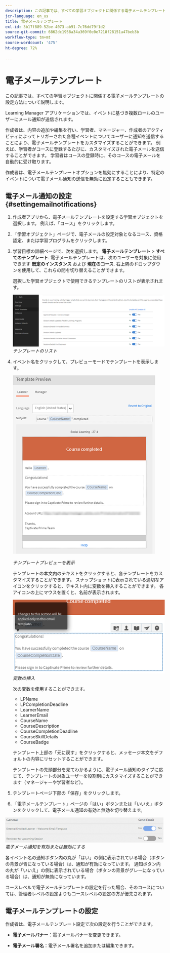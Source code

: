 ```yaml
---
description: この記事では、すべての学習オブジェクトに関係する電子メールテンプレートの設定方法について説明します。
jcr-language: en_us
title: 電子メールテンプレート
exl-id: 3b17f889-52be-4073-ab91-7c76dd79f1d2
source-git-commit: 6862dc1958a34a369f0e0e7218f28151a47beb3b
workflow-type: tm+mt
source-wordcount: '475'
ht-degree: 72%

---
```


# 電子メールテンプレート

この記事では、すべての学習オブジェクトに関係する電子メールテンプレートの設定方法について説明します。

Learning Manager アプリケーションでは、イベントに基づき複数ロールのユーザーにメール通知が送信されます。

作成者は、内容の追加や編集を行い、学習者、マネージャー、作成者のアクティビティによってトリガーされた各種イベントについてユーザーに通知を送信することにより、電子メールテンプレートをカスタマイズすることができます。 例えば、学習者がコースに登録するたびに、カスタマイズされた電子メールを送信することができます。 学習者はコースの登録時に、そのコースの電子メールを自動的に受け取ります。

作成者は、電子メールテンプレートオプションを無効にすることにより、特定のイベントについて電子メール通知の送信を無効に設定することもできます。

## 電子メール通知の設定 {#settingemailnotifications}

1. 作成者アプリから、電子メールテンプレートを設定する学習オブジェクトを選択します。 例えば、「コース」をクリックします。

1. 「学習オブジェクト」ページで、電子メールの設定対象となるコース、資格認定、または学習プログラムをクリックします。

1. 学習目標の詳細ページで、次を選択します。 **電子メールテンプレート** > **すべてのテンプレート**. 電子メールテンプレートは、次のユーザーを対象に使用できます **既定のインスタンス** および **現在のコース**. 右上隅のドロップダウンを使用して、これらの間を切り替えることができます。

   選択した学習オブジェクトで使用できるテンプレートのリストが表示されます。

   ![](assets/email-templates-forlearningprograms.png)
   *テンプレートのリスト*

1. イベント名をクリックして、プレビューモードでテンプレートを表示します。

   ![](assets/preview-the-emailtemplateforyourlearningobject.png)

   *テンプレートプレビューを表示*

   テンプレートの本文内のテキストをクリックすると、各テンプレートをカスタマイズすることができます。 スナップショットに表示されている適切なアイコンをクリックすると、テキスト内に変数を挿入することができます。 各アイコンの上にマウスを置くと、名前が表示されます。

   ![](assets/insert-variable.png)
   *変数の挿入*

   次の変数を使用することができます。

   * LPName
   * LPCompletionDeadline
   * LearnerName
   * LearnerEmail
   * CourseName
   * CourseDescription
   * CourseCompletionDeadline
   * CourseSkillDetails
   * CourseBadge

   テンプレート上部の「元に戻す」をクリックすると、メッセージ本文をデフォルトの内容にリセットすることができます。

   テンプレートの先頭部分を見てわかるように、電子メール通知のタイプに応じて、テンプレートの対象ユーザーを役割別にカスタマイズすることができます（マネージャーや学習者など）。

1. テンプレートページ下部の「保存」をクリックします。
1. 「電子メールテンプレート」ページの「はい」ボタンまたは「いいえ」ボタンをクリックして、電子メール通知の有効と無効を切り替えます。

![](assets/email-notification-e1437624109719.png)
*電子メール通知を有効または無効にする*

各イベント名の通知ボタン内の丸が「はい」の側に表示されている場合（ボタンの背景が青になっている場合）は、通知が有効になっています。 通知ボタン内の丸が「いいえ」の側に表示されている場合（ボタンの背景がグレーになっている場合）は、通知が無効になっています。

コースレベルで電子メールテンプレートの設定を行った場合、そのコースについては、管理者レベルの設定よりもコースレベルの設定の方が優先されます。

## 電子メールテンプレートの設定

作成者は、電子メールテンプレート設定で次の設定を行うことができます。

* **電子メールバナー**：電子メールバナーを変更できます。

* **電子メール署名**：電子メール署名を追加または編集できます。
